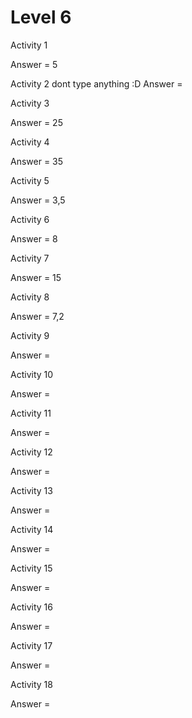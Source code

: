 # Level 6

Activity 1

Answer = 5

Activity 2 
dont type anything :D
Answer = 

Activity 3

Answer = 25

Activity 4

Answer = 35

Activity 5

Answer = 3,5

Activity 6

Answer = 8

Activity 7

Answer = 15

Activity 8

Answer = 7,2

Activity 9

Answer = 

Activity 10

Answer = 

Activity 11

Answer = 

Activity 12

Answer = 

Activity 13

Answer = 

Activity 14

Answer = 

Activity 15

Answer = 

Activity 16

Answer = 

Activity 17

Answer = 

Activity 18

Answer = 